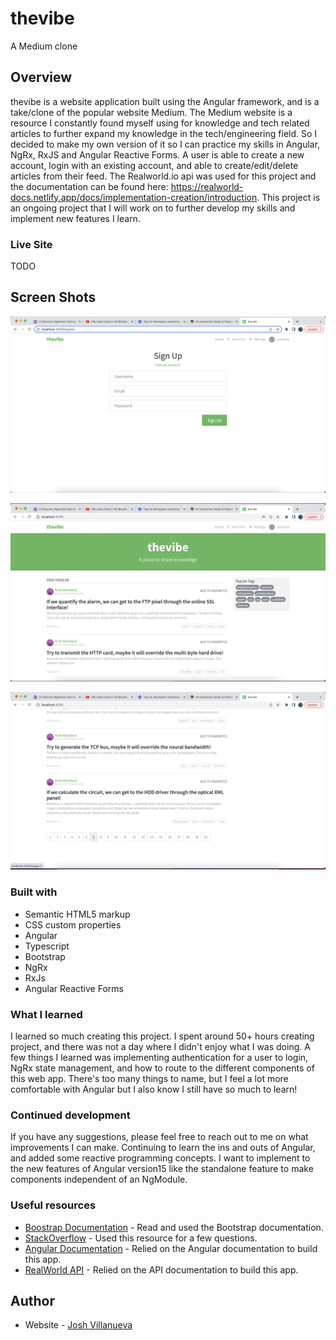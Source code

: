 # thevibe
A Medium clone



## Overview

thevibe is a website application built using the Angular framework, and is a take/clone of the popular website Medium. The Medium website is a resource I constantly found myself using for knowledge and tech related articles to further expand my knowledge in the tech/engineering field. So I decided to make my own version of it so I can practice my skills in Angular, NgRx, RxJS and Angular Reactive Forms. A user is able to create a new account, login with an existing account, and able to create/edit/delete articles from their feed. The Realworld.io api was used for this project and the documentation can be found here: https://realworld-docs.netlify.app/docs/implementation-creation/introduction. This project is an ongoing project that I will work on to further develop my skills and implement new features I learn. 

### Live Site

TODO


## Screen Shots

![](./src/assets/images/image1.png)

![](./src/assets/images/image2.png)

![](./src/assets/images/image3.png)


### Built with

- Semantic HTML5 markup
- CSS custom properties
- Angular
- Typescript
- Bootstrap
- NgRx
- RxJs
- Angular Reactive Forms

### What I learned

I learned so much creating this project. I spent around 50+ hours creating project, and there was not a day where I didn't enjoy what I was doing. A few things I learned was implementing authentication for a user to login, NgRx state management, and how to route to the different components of this web app. There's too many things to name, but I feel a lot more comfortable with Angular but I also know I still have so much to learn!  

### Continued development

If you have any suggestions, please feel free to reach out to me on what improvements I can make. Continuing to learn the ins and outs of Angular, and added some reactive programming concepts. I want to implement to the new features of Angular version15 like the standalone feature to make components independent of an NgModule. 

### Useful resources

- [Boostrap Documentation](https://getbootstrap.com) - Read and used the Bootstrap documentation.
- [StackOverflow](https://www.stackoverflow.com) - Used this resource for a few questions.
- [Angular Documentation](https://angular.io/docs) - Relied on the Angular documentation to build this app.
- [RealWorld API](https://realworld-docs.netlify.app/docs/implementation-creation/introduction) - Relied on the API documentation to build this app.


## Author

- Website - [Josh Villanueva](https://www.linkedin.com/in/patrick-villanueva-/)
